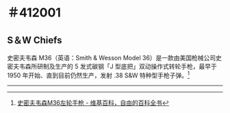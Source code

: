 # ＃412001

## S＆W Chiefs

史密夫韦森 M36（英语：Smith & Wesson Model 36）是一款由美国枪械公司史密夫韦森所研制及生产的 5 发式碳钢「J 型底把」双动操作式转轮手枪，最早于 1950 年开始、直到目前仍然生产，发射 .38 S&W 特种型手枪子弹。[^1]

---

[^1]: [史密夫韦森M36左轮手枪 - 维基百科，自由的百科全书](https://zh.wikipedia.org/wiki/%E5%8F%B2%E5%AF%86%E6%96%AF%E5%A8%81%E6%A3%AEM36%E5%B7%A6%E8%BC%AA%E6%89%8B%E6%A7%8D)
